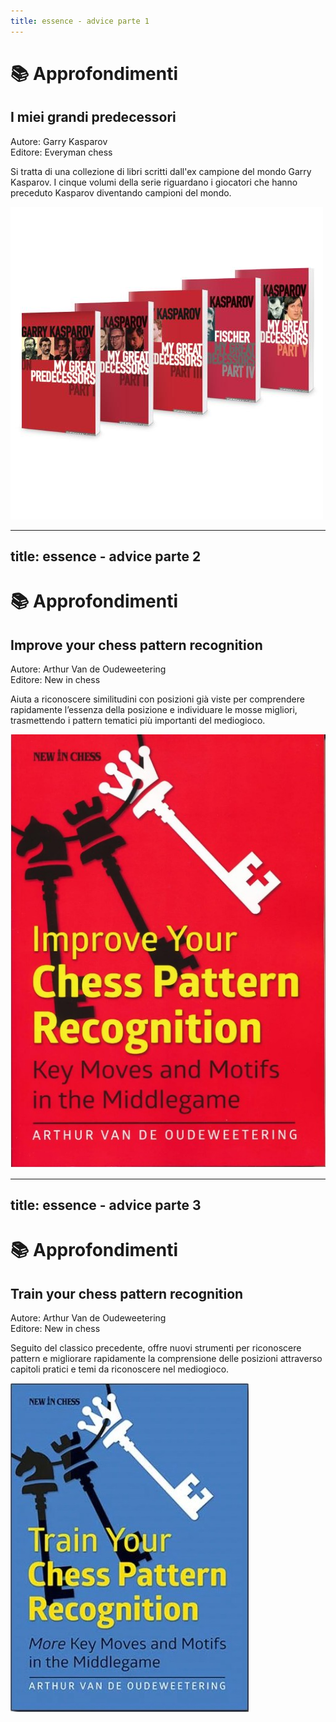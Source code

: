 ```yaml
---
title: essence - advice parte 1
---
```


# 📚 Approfondimenti 

<div class="grid grid-cols-2 gap-8">
  <div class="mt-4">
    <h2 class="text-xl font-semibold text-gray-500">I miei grandi predecessori</h2>
    <p class="mt-2 text-sm text-gray-400">
      <span class="font-semibold">Autore:</span> Garry Kasparov<br>
      <span class="font-semibold">Editore:</span> Everyman chess
    </p>
    <p class="mt-4 text-base text-gray-600">
      Si tratta di una collezione di libri scritti dall'ex campione del mondo Garry Kasparov. I cinque volumi della serie riguardano i giocatori che hanno preceduto Kasparov diventando campioni del mondo.
    </p>
  </div>
  <div class="flex justify-center mt-4">
    <img src="../images/kasparov-collection.jpg" alt="Improve pattern vol.1" 
      class="max-w-[250px] h-auto rounded-lg shadow-md border border-gray-300" />
  </div>
</div>

<Footer />

---
title: essence - advice parte 2
---

# 📚 Approfondimenti 

<div class="grid grid-cols-2 gap-8">
  <div class="mt-4">
    <h2 class="text-xl font-semibold text-gray-500">Improve your chess pattern recognition</h2>
    <p class="mt-2 text-sm text-gray-400">
      <span class="font-semibold">Autore:</span> Arthur Van de Oudeweetering<br>
      <span class="font-semibold">Editore:</span> New in chess
    </p>
    <p class="mt-4 text-base text-gray-600">
      Aiuta a riconoscere similitudini con posizioni già viste per comprendere rapidamente l’essenza della posizione e individuare le mosse migliori, trasmettendo i pattern tematici più importanti del mediogioco.
    </p>
  </div>
  <div class="flex justify-center mt-4">
    <img src="../images/improve-pattern-1.jpg" alt="Improve pattern vol.1" 
      class="max-w-[250px] h-auto rounded-lg shadow-md border border-gray-300" />
  </div>
</div>

<Footer />

---
title: essence - advice parte 3
---

# 📚 Approfondimenti

<div class="grid grid-cols-2 gap-8">
  <div class="mt-4">
    <h2 class="text-xl font-semibold text-gray-500">Train your chess pattern recognition</h2>
    <p class="mt-2 text-sm text-gray-400">
      <span class="font-semibold">Autore:</span> Arthur Van de Oudeweetering<br>
      <span class="font-semibold">Editore:</span> New in chess
    </p>
    <p class="mt-4 text-base text-gray-600">
      Seguito del classico precedente, offre nuovi strumenti per riconoscere pattern e migliorare rapidamente la comprensione delle posizioni attraverso capitoli pratici e temi da riconoscere nel mediogioco.
    </p>
  </div>
  <div class="flex justify-center  mt-4">
    <img src="../images/train-pattern-2.jpg" alt="Train pattern vol. 2" 
      class="max-w-[250px] h-auto rounded-lg shadow-md border border-gray-300" />
  </div>
</div>

<Footer />


